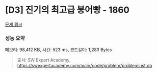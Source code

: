 # [D3] 진기의 최고급 붕어빵 - 1860 

[문제 링크](https://swexpertacademy.com/main/code/problem/problemDetail.do?contestProbId=AV5LsaaqDzYDFAXc) 

### 성능 요약

메모리: 98,412 KB, 시간: 523 ms, 코드길이: 1,283 Bytes



> 출처: SW Expert Academy, https://swexpertacademy.com/main/code/problem/problemList.do